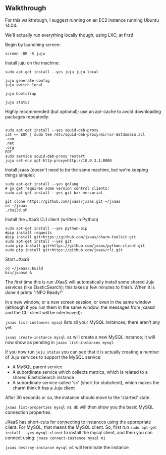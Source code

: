 ## Walkthrough

For this walkthrough, I suggest running on an EC2 instance running Ubuntu 14.04.

We'll actually run everything locally though, using LXC, at first!

Begin by launching screen:
```
screen -DR -S juju
```

Install juju on the machine:

```
sudo apt-get install --yes juju juju-local

juju generate-config
juju switch local

juju bootstrap

juju status

```

Highly recommended (but optional): use an apt-cache to avoid downloading packages repeatedly:

```

sudo apt-get install --yes squid-deb-proxy
cat << EOF | sudo tee /etc/squid-deb-proxy/mirror-dstdomain.acl
.com
.net
.org
EOF
sudo service squid-deb-proxy restart
juju set-env apt-http-proxy=http://10.0.3.1:8000

```


Install jxaas (doesn't need to be the same machine, but we're keeping things simple):

```
sudo apt-get install --yes golang
# go get requires some version control clients:
sudo apt-get install --yes git bzr mercurial

git clone https://github.com/jxaas/jxaas.git ~/jxaas
cd ~/jxaas
./build.sh

```

Install the JXaaS CLI client (written in Python)
```
sudo apt-get install --yes python-pip
#pip install requests
#pip install git+https://github.com/jxaas/charm-toolkit.git
sudo apt-get install --yes git
sudo pip install git+https://github.com/jxaas/python-client.git
sudo pip install git+https://github.com/jxaas/cli.git
```

Start JXaaS
```
cd ~/jxaas/.build
bin/jxaasd &
```

The first time this is run JXaaS will automatically install some shared Juju services
 (like ElasticSearch); this takes a few minutes to finish.  When it is done it prints "INFO Ready!"

In a new window, or a new screen session, or even in the same window (although if you run them in the same
window, the messages from jxaasd and the CLI client will be interleaved):

```jxaas list-instances mysql```  lists all your MySQL instances; there aren't any yet.

```jxaas create-instance mysql m1``` will create a new MySQL instance; it will now
show as pending in ```jxaas list-instances mysql```


If you now run ```juju status``` you can see that it is actually creating a number of Juju
services to support the MySQL service:

* A MySQL parent service
* A subordinate service which collects metrics, which is related to a shared ElasticSearch instance
* A subordinate service called 'sc' (short for stubclient), which makes the charm think it has a Juju client


After 30 seconds or so, the instance should move to the 'started' state.

```jxaas list-properties mysql m1 db``` will then show you the basic MySQL connection properties.

JXaaS has short-cuts for connecting to instances using the appropriate client.  For MySQL, that means
the MySQL client.  So, first run ```sudo apt-get install --yes mysql-client``` to install the mysql client,
and then you can connect using: ```jxaas connect-instance mysql m1``` 


```jxaas destroy-instance mysql m1``` will terminate the instance


